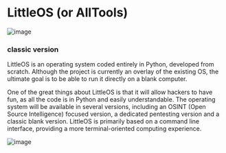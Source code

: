 # LittleOS (or AllTools)

![image](https://github.com/dainci/LittleOS/assets/91798430/3ce98af0-61d1-49bd-823e-ecf55414a3b7)

### classic version

LittleOS is an operating system coded entirely in Python, developed from scratch. Although the project is currently an overlay of the existing OS, the ultimate goal is to be able to run it directly on a blank computer.

One of the great things about LittleOS is that it will allow hackers to have fun, as all the code is in Python and easily understandable. The operating system will be available in several versions, including an OSINT (Open Source Intelligence) focused version, a dedicated pentesting version and a classic blank version. LittleOS is primarily based on a command line interface, providing a more terminal-oriented computing experience.

![image](https://github.com/dainci/LittleOS/assets/91798430/7326afa3-3720-46bf-bfab-5b6fb1807a23)


